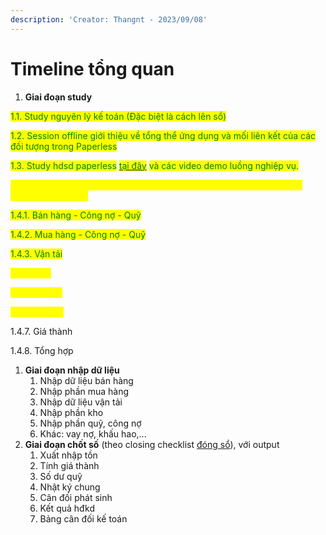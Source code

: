 ```yaml
---
description: 'Creator: Thangnt - 2023/09/08'
---
```


# Timeline tổng quan

1. **Giai đoạn study**

<mark style="color:green;">1.1. Study nguyên lý kế toán (Đặc biệt là cách lên sổ)</mark>

<mark style="color:green;">1.2. Session offline giới thiệu về tổng thể ứng dụng và mối liên kết của các đối tượng trong Paperless</mark>&#x20;

<mark style="color:green;">1.3. Study hdsd paperless</mark> [<mark style="color:green;">tại đây</mark>](http://127.0.0.1:5000/s/5XLtIHtJLjyQfDoLtKBC/) <mark style="color:green;">và các video demo luồng nghiệp vụ.</mark>

<mark style="color:yellow;">1.4. Tham gia training về sample các BCT nghiệp vụ để dựng sổ (tháng 6/2022 của HPGT)</mark>

<mark style="color:green;">1.4.1. Bán hàng - Công nợ - Quỹ</mark>

<mark style="color:green;">1.4.2. Mua hàng - Công nợ - Quỹ</mark>

<mark style="color:green;">1.4.3. Vận tải</mark>

<mark style="color:yellow;">1.4.4. Kho</mark>

<mark style="color:yellow;">1.4.5. Vay nợ</mark>

<mark style="color:yellow;">1.4.6. Tài sản</mark>

1.4.7. Giá thành

1.4.8. Tổng hợp

1. **Giai đoạn nhập dữ liệu**
   1. Nhập dữ liệu bán hàng
   2. Nhập phần mua hàng
   3. Nhập dữ liệu vận tải
   4. Nhập phần kho
   5. Nhập phần quỹ, công nợ
   6. Khác: vay nợ, khấu hao,...
2. **Giai đoạn chốt số** (theo closing checklist [đóng sổ](https://admin-docs.gitbook.io/paperless-for-end-users/c.-nghiep-vu-theo-nganh/1.-nghiep-vu-van-tai/1.14.-checklist-dong-so)), với output
   1. Xuất nhập tồn
   2. Tính giá thành
   3. Số dư quỹ
   4. Nhật ký chung
   5. Cân đối phát sinh
   6. Kết quả hđkd
   7. Bảng cân đối kế toán
